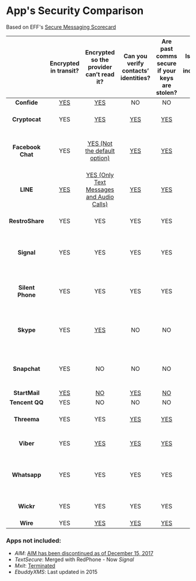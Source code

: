# App's Security Comparison
Based on EFF's [Secure Messaging Scorecard](https://www.eff.org/node/82654)



|   | 	Encrypted in transit? | Encrypted so the provider can’t read it? | Can you verify contacts’ identities? | Are past comms secure if your keys are stolen? | Is the code open to independent review? | Is security design properly documented? | Has there been any recent code audit? (Last 12 months) |
|    :---:     |     :---:      |     :---:     |     :---:    |     :---:      |     :---:     |     :---:      |     :---:     |
| **Confide**  | [YES](https://getconfide.com/#features)| [YES](https://getconfide.com/#features)| NO| NO| NO| NO| [YES](https://static.getconfide.com/audits/Confide-PT_A4.ENG.0001.02.pdf)   |
| **Cryptocat**  | YES| [YES](https://getconfide.com/#features)| [YES](https://crypto.cat/help.html#fingerprints)| [YES](https://crypto.cat/security.html#encryption "Cryptocat uses a Double Ratchet-based encryption protocol that combines a forward-secure ratchet with a zero round-trip authenticated key exchange")| [YES](https://github.com/cryptocat/cryptocat)| [YES](https://crypto.cat/security.html)| [NO (Last Audit in 2014)](https://leastauthority.com/static/publications/LeastAuthority-Cryptocat-audit-report.pdf)   |
| **Facebook Chat**  | YES | [YES (Not the default option)](https://www.engadget.com/2016/10/04/facebook-messenger-now-lets-you-toggle-end-to-end-encryption/) | [YES](https://fbnewsroomus.files.wordpress.com/2016/07/secret_conversations_whitepaper-1.pdf) | [YES](https://fbnewsroomus.files.wordpress.com/2016/07/secret_conversations_whitepaper-1.pdf) | [YES](https://github.com/facebookresearch/asynchronousratchetingtree) | [YES](https://fbnewsroomus.files.wordpress.com/2016/07/secret_conversations_whitepaper-1.pdf) | No records of new audit has been found |
| **LINE**  | [YES](https://linecorp.com/en/security/encryption_report)  | [YES (Only Text Messages and Audio Calls)](https://linecorp.com/en/security/encryption_report)  | [YES](https://help.line.me/line/?contentId=50000087)   | [YES](https://linecorp.com/en/security/encryption_report)  | NO| [YES](https://scdn.line-apps.com/stf/linecorp/en/csr/line-encryption-whitepaper-ver1.0.pdf)  | [YES](https://www.usenix.org/system/files/conference/foci17/foci17-paper-espinoza.pdf) |
| **RestroShare**  | YES | YES| YES| YES| YES| YES| [NO (Last Revision in 2016)](https://www.elttam.com.au/blog/a-review-of-the-eff-secure-messaging-scorecard-pt1/) |
| **Signal**  | YES | YES| YES| YES| YES| YES| [YES (Updated in November 2017)](https://eprint.iacr.org/2016/1013.pdf) |
| **Silent Phone**  | YES | YES| YES| YES| [YES](https://github.com/SilentCircle/silent-phone-android)| YES| No records of new audit has been found |
| **Skype**  | YES| [YES](https://support.skype.com/en/faq/FA34824/what-are-private-conversations-in-the-new-skype)| NO| NO| NO| NO| No records of new audit has been found |
| **Snapchat**  | YES | NO| NO| NO| NO| NO| No records of new audit has been found |
| **StartMail**      | [YES](https://support.startmail.com/index.php?/Knowledgebase/Article/View/520/2/startmail-on-effs-secure-messaging-scorecard) | [NO](https://support.startmail.com/index.php?/Knowledgebase/Article/View/520/2/startmail-on-effs-secure-messaging-scorecard) | [YES](https://support.startmail.com/index.php?/Knowledgebase/Article/View/520/2/startmail-on-effs-secure-messaging-scorecard) | [NO](https://support.startmail.com/index.php?/Knowledgebase/Article/View/520/2/startmail-on-effs-secure-messaging-scorecard) | [NO](https://support.startmail.com/index.php?/Knowledgebase/Article/View/520/2/startmail-on-effs-secure-messaging-scorecard) | [YES](https://support.startmail.com/index.php?/Knowledgebase/Article/View/520/2/startmail-on-effs-secure-messaging-scorecard) | [NO](https://support.startmail.com/index.php?/Knowledgebase/Article/View/520/2/startmail-on-effs-secure-messaging-scorecard) | 
| **Tencent QQ**  | YES| NO| NO| NO| NO| NO| NO  |
| **Threema**  | YES | YES| [YES](https://threema.ch/es/faq/levels_expl) | [YES](https://threema.ch/es/faq/why_secure) | [YES](https://threema.ch/es/faq/source_code) | [YES](https://threema.ch/press-files/2_documentation/cryptography_whitepaper.pdf) | [NO (Last Audit in 2015)](https://threema.ch/en/faq/code_audit)   |
| **Viber**  | YES | [YES](https://support.viber.com/customer/en/portal/articles/2017401-viber-accounts-security-and-encryption) | [YES](https://support.viber.com/customer/en/portal/articles/2017401-viber-accounts-security-and-encryption) | [YES](https://www.viber.com/security-overview/) | [YES](https://github.com/wireapp/wire) | [YES](https://www.viber.com/security-overview/) | NO (Last Audit in 2014)  |
| **Whatsapp**  | YES | YES| YES| YES| NO| YES|  No records of new audit has been found |
| **Wickr**   | YES | YES | YES | YES | [YES](https://github.com/WickrInc/wickr-crypto-c) | [YES](https://www.wickr.com/wickr-messaging-protocol) | [No (Last audit was in 2014)](https://www.wickr.com/blog-archive/2017/5/26/aspect-security-audit) |
| **Wire**  | YES | [YES](https://wire-docs.wire.com/download/Wire+Security+Whitepaper.pdf) | [YES](https://support.wire.com/hc/en-us/articles/207692235-How-can-I-compare-key-fingerprints-) | [YES](https://wire-docs.wire.com/download/Wire+Security+Whitepaper.pdf) | [YES](https://github.com/wireapp/wire) | [YES](https://wire-docs.wire.com/download/Wire+Security+Whitepaper.pdf) | [YES](https://wire-docs.wire.com/download/Wire+Audit+Report.pdf)  |



### Apps not included:
+ *AIM*: [AIM has been discontinued as of December 15, 2017](https://help.aol.com/articles/aim-discontinued)
+ *TextSecure*: Merged with RedPhone - Now *Signal*
+ *Mxit*: [Terminated](https://businesstech.co.za/news/mobile/139225/mxit-is-officially-dead/)
+ *EbuddyXMS*: Last updated in 2015

